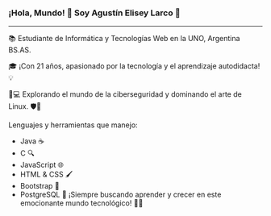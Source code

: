 ### ¡Hola, Mundo! 👋 Soy Agustín Elisey Larco 🌟
---
📚 Estudiante de Informática y Tecnologías Web en la UNO, Argentina BS.AS.

🎓 ¡Con 21 años, apasionado por la tecnología y el aprendizaje autodidacta! 💡

🔐💻 Explorando el mundo de la ciberseguridad y dominando el arte de Linux. 🛡️🐧

Lenguajes y herramientas que manejo:
- Java ☕
- C 🔍
- JavaScript 🌐
- HTML & CSS 🖌️
- Bootstrap 🌈
- PostgreSQL 🐘
¡Siempre buscando aprender y crecer en este emocionante mundo tecnológico! 🚀✨
